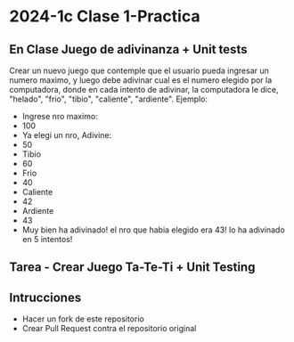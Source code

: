 # 2024-1c Clase 1-Practica
## En Clase Juego de adivinanza + Unit tests
Crear un nuevo juego que contemple que el usuario pueda ingresar un numero maximo, y luego debe adivinar cual es el numero elegido por la computadora, donde en cada intento de adivinar, la computadora le dice, "helado", "frio", "tibio", "caliente", "ardiente".
Ejemplo:
- Ingrese nro maximo:
- 100
- Ya elegi un nro, Adivine:
- 50
- Tibio
- 60
- Frio
- 40
- Caliente
- 42
- Ardiente
- 43
- Muy bien ha adivinado! el nro que habia elegido era 43! lo ha adivinado en 5 intentos!

## Tarea - Crear Juego Ta-Te-Ti + Unit Testing

## Intrucciones
- Hacer un fork de este repositorio
- Crear Pull Request contra el repositorio original